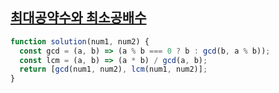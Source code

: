## <a href='https://school.programmers.co.kr/learn/courses/30/lessons/12940'>최대공약수와 최소공배수</a>

```javascript
function solution(num1, num2) {
  const gcd = (a, b) => (a % b === 0 ? b : gcd(b, a % b));
  const lcm = (a, b) => (a * b) / gcd(a, b);
  return [gcd(num1, num2), lcm(num1, num2)];
}
```
